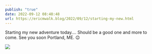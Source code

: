 ```yaml
---
publish: "true"
date: 2022-09-12 08:48:48
url: https://ericmwalk.blog/2022/09/12/starting-my-new.html
---
```

Starting my new adventure today…. Should be a good one and more to come. See you soon Portland, ME. 😉

![](https://ericmwalk.blog/uploads/2022/3eb33e2d14.jpg)